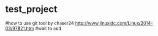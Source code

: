 # test_project
#how to use git tool by chaser24
http://www.linuxidc.com/Linux/2014-03/97821.htm
#wait to add
